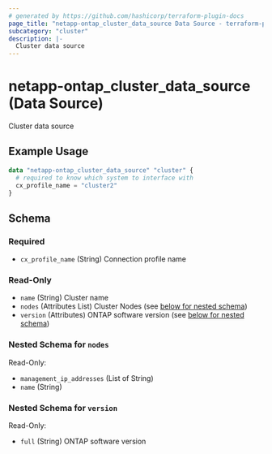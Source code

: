 ```yaml
---
# generated by https://github.com/hashicorp/terraform-plugin-docs
page_title: "netapp-ontap_cluster_data_source Data Source - terraform-provider-netapp-ontap"
subcategory: "cluster"
description: |-
  Cluster data source
---
```


# netapp-ontap_cluster_data_source (Data Source)

Cluster data source
## Example Usage
```terraform
data "netapp-ontap_cluster_data_source" "cluster" {
  # required to know which system to interface with
  cx_profile_name = "cluster2"
}
```

<!-- schema generated by tfplugindocs -->
## Schema

### Required

- `cx_profile_name` (String) Connection profile name

### Read-Only

- `name` (String) Cluster name
- `nodes` (Attributes List) Cluster Nodes (see [below for nested schema](#nestedatt--nodes))
- `version` (Attributes) ONTAP software version (see [below for nested schema](#nestedatt--version))

<a id="nestedatt--nodes"></a>
### Nested Schema for `nodes`

Read-Only:

- `management_ip_addresses` (List of String)
- `name` (String)


<a id="nestedatt--version"></a>
### Nested Schema for `version`

Read-Only:

- `full` (String) ONTAP software version


